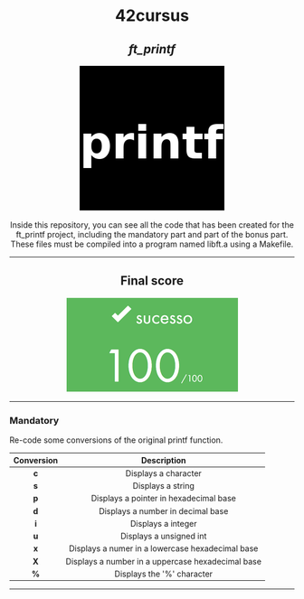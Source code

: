 <h1 align=center>
	<b>42cursus</b>
</h1>

<div align=center>
	<h2>
		<i>ft_printf</i>
	</h2>
	<img src="https://github.com/cde-paiv/printf/blob/main/printf_image_corrected.png" alt=ft_printf badge/>
	<p align=center>
    		Inside this repository, you can see all the code that has been created for the ft_printf project, including the mandatory part and part of the bonus part. These files must be compiled into a program named libft.a using a Makefile.
	</p>
</div>

---

<div align=center>
	<h2>
		Final score
	</h2>
	<img src="https://github.com/cde-paiv/printf/blob/main/images.png" alt=ft_printf grade/>
</div>

---

<h3 align=left>
    Mandatory
</h3>
<p>
    Re-code some conversions of the original printf function.
</p>

| Conversion | Description |
| :---: | :---: |
| <b>c</b> | Displays a character |
| <b>s</b> | Displays a string |
| <b>p</b> | Displays a pointer in hexadecimal base |
| <b>d</b> | Displays a number in decimal base |
| <b>i</b> | Displays a integer |
| <b>u</b> | Displays a unsigned int |
| <b>x</b> | Displays a numer in a lowercase hexadecimal base |
| <b>X</b> | Displays a number in a uppercase hexadecimal base |
| <b>%</b> | Displays the '%' character |

---
